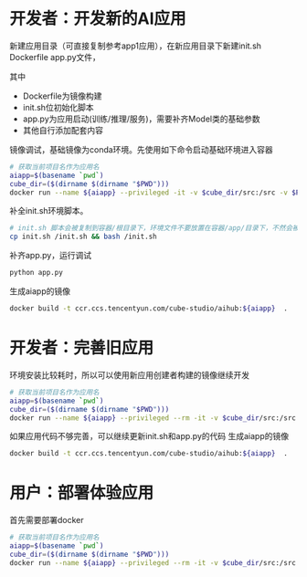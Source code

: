 
# 开发者：开发新的AI应用
新建应用目录（可直接复制参考app1应用），在新应用目录下新建init.sh  Dockerfile  app.py文件，

其中 
 - Dockerfile为镜像构建 
 - init.sh位初始化脚本
 - app.py为应用启动(训练/推理/服务)，需要补齐Model类的基础参数
 - 其他自行添加配套内容

镜像调试，基础镜像为conda环境。先使用如下命令启动基础环境进入容器
```bash
# 获取当前项目名作为应用名
aiapp=$(basename `pwd`)
cube_dir=($(dirname $(dirname "$PWD")))
docker run --name ${aiapp} --privileged -it -v $cube_dir/src:/src -v $PWD:/app -p 8080:8080  ccr.ccs.tencentyun.com/cube-studio/aihub:base bash
```
补全init.sh环境脚本。
```bash
# init.sh 脚本会被复制到容器/根目录下，环境文件不要放置在容器/app/目录下，不然会被加载到git
cp init.sh /init.sh && bash /init.sh
```
补齐app.py，运行调试
```bash
python app.py
```
生成aiapp的镜像
```bash
docker build -t ccr.ccs.tencentyun.com/cube-studio/aihub:${aiapp}  .
```

# 开发者：完善旧应用
环境安装比较耗时，所以可以使用新应用创建者构建的镜像继续开发
```bash
# 获取当前项目名作为应用名
aiapp=$(basename `pwd`)
cube_dir=($(dirname $(dirname "$PWD")))
docker run --name ${aiapp} --privileged --rm -it -v $cube_dir/src:/src -v $PWD:/app -p 8080:8080 --entrypoint='' ccr.ccs.tencentyun.com/cube-studio/aihub:${aiapp} bash
```
如果应用代码不够完善，可以继续更新init.sh和app.py的代码
生成aiapp的镜像
```bash
docker build -t ccr.ccs.tencentyun.com/cube-studio/aihub:${aiapp}  .
```
# 用户：部署体验应用
首先需要部署docker
```bash
# 获取当前项目名作为应用名
aiapp=$(basename `pwd`)
cube_dir=($(dirname $(dirname "$PWD")))
docker run --name ${aiapp} --privileged --rm -it -v $cube_dir/src:/src -v $PWD:/app -p 8080:8080 ccr.ccs.tencentyun.com/cube-studio/aihub:${aiapp}
```

